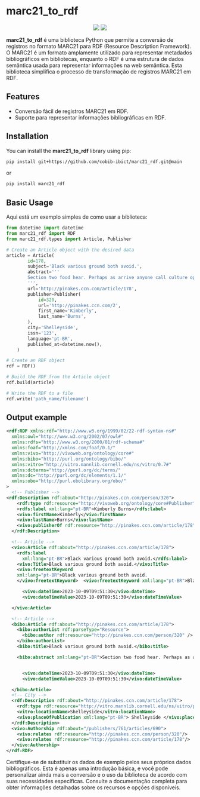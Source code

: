 # marc21_to_rdf

<p align="center">

<a href="https://pypi.python.org/pypi/marc21_rdf">
<img src="https://img.shields.io/pypi/v/marc21_rdf.svg" /></a>
<a href="https://travis-ci.org/drummerzzz/marc21_rdf"><img src="https://travis-ci.org/drummerzzz/marc21_rdf.svg?branch=master" /></a>
</p>

**marc21_to_rdf** é uma biblioteca Python que permite a conversão de registros no formato MARC21 para RDF (Resource Description Framework). O MARC21 é um formato amplamente utilizado para representar metadados bibliográficos em bibliotecas, enquanto o RDF é uma estrutura de dados semântica usada para representar informações na web semântica. Esta biblioteca simplifica o processo de transformação de registros MARC21 em RDF.

## Features

- Conversão fácil de registros MARC21 em RDF.
- Suporte para representar informações bibliográficas em RDF.

## Installation

You can install the **marc21_to_rdf** library using pip:

```bash
pip install git+https://github.com/cobib-ibict/marc21_rdf.git@main
```
or
```bash
pip install marc21_rdf
```

## Basic Usage
Aqui está um exemplo simples de como usar a biblioteca:

```python
from datetime import datetime
from marc21_rdf import RDF
from marc21_rdf.types import Article, Publisher

# Create an Article object with the desired data
article = Article(
        id=178,
        subject='Black various ground both avoid.',
        abstract='''
        Section two food hear. Perhaps as arrive anyone call culture open since. Today human out can. Respond drive education center sit institution magazine. Scene approach Mrs cut family event. For whether head lay. World raise federal choice specific. Ever partner capital common wall than then.
        ''',
        url='http://pinakes.ccn.com/article/178',
        publisher=Publisher(
            id=320,
            url='http://pinakes.ccn.com/2',
            first_name='Kimberly',
            last_name='Burns',
        ),
        city='Shelleyside',
        issn='123',
        language='pt-BR',
        published_at=datetime.now(),
    )

# Create an RDF object
rdf = RDF()

# Build the RDF from the Article object
rdf.build(article)

# Write the RDF to a file
rdf.write('path_name/filename')

```
## Output example

```xml
<rdf:RDF xmlns:rdf="http://www.w3.org/1999/02/22-rdf-syntax-ns#"
  xmlns:owl="http://www.w3.org/2002/07/owl#"
  xmlns:rdfs="http://www.w3.org/2000/01/rdf-schema#"
  xmlns:foaf="http://xmlns.com/foaf/0.1/"
  xmlns:vivo="http://vivoweb.org/ontology/core#"
  xmlns:bibo="http://purl.org/ontology/bibo/"
  xmlns:vitro="http://vitro.mannlib.cornell.edu/ns/vitro/0.7#"
  xmlns:dcterms="http://purl.org/dc/terms/"
  xmlns:dc="http://purl.org/dc/elements/1.1/"
  xmlns:obo="http://purl.obolibrary.org/obo/"
>
  <!-- Publisher -->
<rdf:Description rdf:about="http://pinakes.ccn.com/person/320">
    <rdf:type rdf:resource="http://vivoweb.org/ontology/core#Publisher" />
    <rdfs:label xml:lang="pt-BR">Kimberly Burns</rdfs:label>
    <vivo:firstName>Kimberly</vivo:firstName>
    <vivo:lastName>Burns</vivo:lastName>
    <vivo:publisherOf rdf:resource="http://pinakes.ccn.com/article/178" />
  </rdf:Description>

  <!-- Article -->
  <vivo:Article rdf:about="http://pinakes.ccn.com/article/178">
    <rdfs:label
      xml:lang="pt-BR">Black various ground both avoid.</rdfs:label>
    <vivo:Title>Black various ground both avoid.</vivo:Title>
    <vivo:freetextKeyword
    xml:lang="pt-BR">Black various ground both avoid.
    </vivo:freetextKeyword>  <vivo:freetextKeyword xml:lang="pt-BR">Black</vivo:freetextKeyword>  <vivo:freetextKeyword xml:lang="pt-BR">various</vivo:freetextKeyword>  <vivo:freetextKeyword xml:lang="pt-BR">ground</vivo:freetextKeyword>  <vivo:freetextKeyword xml:lang="pt-BR">both</vivo:freetextKeyword>  <vivo:freetextKeyword xml:lang="pt-BR">avoid.</vivo:freetextKeyword>

      <vivo:dateTime>2023-10-09T09:51:30</vivo:dateTime>
      <vivo:dateTimeValue>2023-10-09T09:51:30</vivo:dateTimeValue>

  </vivo:Article>

  <!-- Article -->
  <bibo:Article rdf:about="http://pinakes.ccn.com/article/178">
    <bibo:authorList rdf:parseType="Resource">
      <bibo:author rdf:resource="http://pinakes.ccn.com/person/320" />
    </bibo:authorList>
    <bibo:title>Black various ground both avoid.</bibo:title>

    <bibo:abstract xml:lang="pt-BR">Section two food hear. Perhaps as arrive anyone call culture open since. Today human out can. Respond drive education center sit institution magazine. Scene approach Mrs cut family event. For whether head lay. World raise federal choice specific. Ever partner capital common wall than then.</bibo:abstract>


      <vivo:dateTime>2023-10-09T09:51:30</vivo:dateTime>
      <vivo:dateTimeValue>2023-10-09T09:51:30</vivo:dateTimeValue>

  </bibo:Article>
  <!-- City -->
  <rdf:Description rdf:about="http://pinakes.ccn.com/article/178">
    <rdf:type rdf:resource="http://vitro.mannlib.cornell.edu/ns/vitro/public#Location" />
    <vitro:locationName>Shelleyside</vitro:locationName>
    <vivo:placeOfPublication xml:lang="pt-BR"> Shelleyside </vivo:placeOfPublication>
  </rdf:Description>
  <vivo:Authorship rdf:about="/publishers/761/articles/690">
    <vivo:relates rdf:resource="http://pinakes.ccn.com/person/320"/>
    <vivo:relates rdf:resource="http://pinakes.ccn.com/article/178"/>
  </vivo:Authorship>
</rdf:RDF>
```

Certifique-se de substituir os dados de exemplo pelos seus próprios dados bibliográficos. Esta é apenas uma introdução básica, e você pode personalizar ainda mais a conversão e o uso da biblioteca de acordo com suas necessidades específicas. Consulte a documentação completa para obter informações detalhadas sobre os recursos e opções disponíveis.

